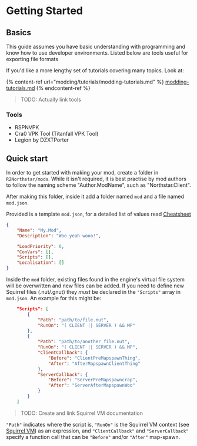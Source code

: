 # Getting Started

## Basics

This guide assumes you have basic understanding with programming and know how to use developer environments. Listed below are tools useful for exporting file formats

If you'd like a more lengthy set of tutorials covering many topics. Look at:

{% content-ref url="modding/tutorials/modding-tutorials.md" %}
[modding-tutorials.md](modding/tutorials/modding-tutorials.md)
{% endcontent-ref %}

> TODO: Actually link tools

### Tools

* RSPNVPK
* Cra0 VPK Tool (Titanfall VPK Tool)
* Legion by DZXTPorter

## Quick start

In order to get started with making your mod, create a folder in `R2Northstar/mods`. While it isn't required, it is best practise by mod authors to follow the naming scheme "Author.ModName", such as "Northstar.Client".

After making this folder, inside it add a folder named `mod` and a file named `mod.json`.

Provided is a template `mod.json`, for a detailed list of values read [Cheatsheet](cheatsheet.md)

```json
{
    "Name": "My.Mod",
    "Description": "Woo yeah wooo!",

    "LoadPriority": 0,
    "ConVars": [],
    "Scripts": [],
    "Localisation": []
}
```

Inside the `mod` folder, existing files found in the engine's virtual file system will be overwritten and new files can be added. If you need to define new Squirrel files (.nut/.gnut) they _must_ be declared in the `"Scripts"` array in `mod.json`. An example for this might be:

```json
    "Scripts": [
        {
            "Path": "path/to/file.nut",
            "RunOn": "( CLIENT || SERVER ) && MP"
        },
        {
            "Path": "path/to/another_file.nut",
            "RunOn": "( CLIENT || SERVER ) && MP",
            "ClientCallback": {
                "Before": "ClientPreMapspawnThing",
                "After": "AfterMapspawnClientThing"
            },
            "ServerCallback": {
                "Before": "ServerPreMapspawncrap",
                "After": "ServerAfterMapspawnWoo"
            }
        }
    ]
```

> TODO: Create and link Squirrel VM documentation

`"Path"` indicates where the script is, `"RunOn"` is the Squirrel VM context (see [Squirrel VM](modding/getting-started.md)) as an expression, and `"ClientCallback"` and `"ServerCallback"` specify a function call that can be `"Before"` and/or `"After"` map-spawn.
